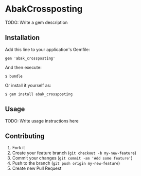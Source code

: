 # AbakCrossposting

TODO: Write a gem description

## Installation

Add this line to your application's Gemfile:

    gem 'abak_crossposting'

And then execute:

    $ bundle

Or install it yourself as:

    $ gem install abak_crossposting

## Usage

TODO: Write usage instructions here

## Contributing

1. Fork it
2. Create your feature branch (`git checkout -b my-new-feature`)
3. Commit your changes (`git commit -am 'Add some feature'`)
4. Push to the branch (`git push origin my-new-feature`)
5. Create new Pull Request
